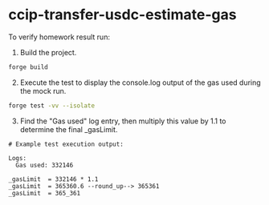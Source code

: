 # ccip-transfer-usdc-estimate-gas

To verify homework result run:

1. Build the project.

```bash
forge build
```

2. Execute the test to display the console.log output of the gas used during the mock run.

```bash
forge test -vv --isolate
```

3. Find the "Gas used" log entry, then multiply this value by 1.1 to determine the final _gasLimit.

```shell
# Example test execution output:

Logs:
  Gas used: 332146

_gasLimit  = 332146 * 1.1
_gasLimit  = 365360.6 --round_up--> 365361
_gasLimit  = 365_361
```

